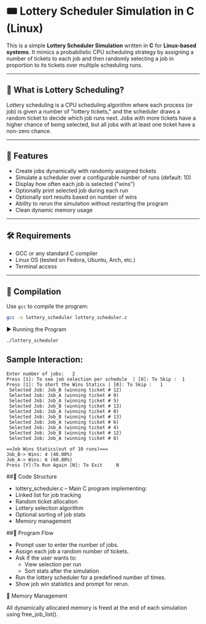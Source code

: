 # 🎟️ Lottery Scheduler Simulation in C (Linux)

This is a simple **Lottery Scheduler Simulation** written in **C** for **Linux-based systems**. It mimics a probabilistic CPU scheduling strategy by assigning a number of tickets to each job and then randomly selecting a job in proportion to its tickets over multiple scheduling runs.

---

## 🧠 What is Lottery Scheduling?

Lottery scheduling is a CPU scheduling algorithm where each process (or job) is given a number of "lottery tickets," and the scheduler draws a random ticket to decide which job runs next. 
Jobs with more tickets have a higher chance of being selected, but all jobs with at least one ticket have a non-zero chance.

---

## 📌 Features

- Create jobs dynamically with randomly assigned tickets
- Simulate a scheduler over a configurable number of runs (default: 10)
- Display how often each job is selected ("wins")
- Optionally print selected job during each run
- Optionally sort results based on number of wins
- Ability to rerun the simulation without restarting the program
- Clean dynamic memory usage

---

## 🛠 Requirements

- GCC or any standard C compiler
- Linux OS (tested on Fedora, Ubuntu, Arch, etc.)
- Terminal access

---

## 🔧 Compilation

Use `gcc` to compile the program:

```bash
gcc -o lottery_scheduler lottery_scheduler.c
```
▶️ Running the Program
```bash
./lottery_scheduler
```
## Sample Interaction:
```
Enter number of jobs:   2
Press [1]: To see job selection per schedule  | [0]: To Skip :  1
Press [1]: To short the Wins Statics | [0]: To Skip :   1
 Selected Job: Job_B (winning ticket # 12)
 Selected Job: Job_A (winning ticket # 0)
 Selected Job: Job_A (winning ticket # 5)
 Selected Job: Job_B (winning ticket # 13)
 Selected Job: Job_A (winning ticket # 0)
 Selected Job: Job_B (winning ticket # 13)
 Selected Job: Job_A (winning ticket # 6)
 Selected Job: Job_A (winning ticket # 4)
 Selected Job: Job_B (winning ticket # 12)
 Selected Job: Job_A (winning ticket # 8)

==Job Wins Statics(out of 10 runs)===
Job_B-> Wins: 4 (40.00%)
Job_A-> Wins: 6 (60.00%)
Press [Y]:To Run Again [N]: To Exit     N
```
##📁 Code Structure

  -  lottery_scheduler.c – Main C program implementing:
  -    Linked list for job tracking
  -    Random ticket allocation
  -    Lottery selection algorithm
  -    Optional sorting of job stats
  -    Memory management

##🔄 Program Flow

   - Prompt user to enter the number of jobs.
   - Assign each job a random number of tickets.
   - Ask if the user wants to:
       - View selection per run
       - Sort stats after the simulation
   - Run the lottery scheduler for a predefined number of times.
   - Show job win statistics and prompt for rerun.

🧼 Memory Management

All dynamically allocated memory is freed at the end of each simulation using free_job_list().
